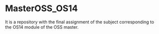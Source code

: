 # MasterOSS_OS14
It is a repository with the final assignment of the subject corresponding to the OS14 module of the OSS master.
